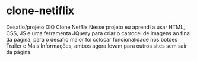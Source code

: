 # clone-netiflix
Desafio/projeto DIO Clone Netflix
Nesse projeto eu aprendi a usar HTML, CSS, JS e uma ferramenta JQuery para criar o carrocel de imagens ao final da página, para o desafio maior foi colocar funcionalidade nos botões Trailer e Mais Informações, ambos agora levam para outros sites sem sair da página. 
